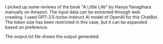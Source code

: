 I picked up some reviews of the book "A Little Life" by Hanya Yanagihara manually on Amazon. The input data can be extracted through web crawling. I used GPT-3.5-turbo-instruct AI model of OpenAI for this ChatBot. The token size has been restricted in this case, but it can be expanded based on preference.

The output.txt file shows the output generated.
